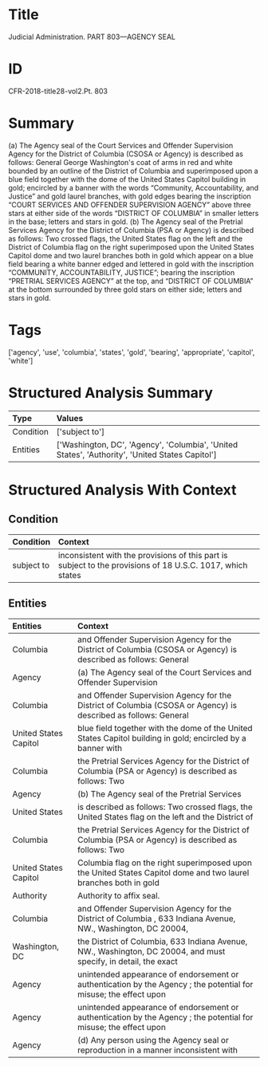 # Title

 Judicial Administration. PART 803—AGENCY SEAL


# ID

 CFR-2018-title28-vol2.Pt. 803


# Summary

(a) The Agency seal of the Court Services and Offender Supervision Agency for the District of Columbia (CSOSA or Agency) is described as follows: General George Washington's coat of arms in red and white bounded by an outline of the District of Columbia and superimposed upon a blue field together with the dome of the United States Capitol building in gold; encircled by a banner with the words &#8220;Community, Accountability, and Justice&#8221; and gold laurel branches, with gold edges bearing the inscription &#8220;COURT SERVICES AND OFFENDER SUPERVISION AGENCY&#8221; above three stars at either side of the words &#8220;DISTRICT OF COLUMBIA&#8221; in smaller letters in the base; letters and stars in gold.
(b) The Agency seal of the Pretrial Services Agency for the District of Columbia (PSA or Agency) is described as follows: Two crossed flags, the United States flag on the left and the District of Columbia flag on the right superimposed upon the United States Capitol dome and two laurel branches both in gold which appear on a blue field bearing a white banner edged and lettered in gold with the inscription &#8220;COMMUNITY, ACCOUNTABILITY, JUSTICE&#8221;; bearing the inscription &#8220;PRETRIAL SERVICES AGENCY&#8221; at the top, and &#8220;DISTRICT OF COLUMBIA&#8221; at the bottom surrounded by three gold stars on either side; letters and stars in gold.


# Tags

['agency', 'use', 'columbia', 'states', 'gold', 'bearing', 'appropriate', 'capitol', 'white']


# Structured Analysis Summary

| Type      | Values                                                                                          |
|:----------|:------------------------------------------------------------------------------------------------|
| Condition | ['subject to']                                                                                  |
| Entities  | ['Washington, DC', 'Agency', 'Columbia', 'United States', 'Authority', 'United States Capitol'] |


# Structured Analysis With Context

 


## Condition

| Condition   | Context                                                                                                    |
|:------------|:-----------------------------------------------------------------------------------------------------------|
| subject to  | inconsistent with the provisions of this part is subject to the provisions of 18 U.S.C. 1017, which states |


## Entities

| Entities              | Context                                                                                                          |
|:----------------------|:-----------------------------------------------------------------------------------------------------------------|
| Columbia              | and Offender Supervision Agency for the District of Columbia (CSOSA or Agency) is described as follows: General  |
| Agency                | (a) The  Agency  seal of the Court Services and Offender Supervision                                             |
| Columbia              | and Offender Supervision Agency for the District of Columbia (CSOSA or Agency) is described as follows: General  |
| United States Capitol | blue field together with the dome of the United States Capitol building in gold; encircled by a banner with      |
| Columbia              | the Pretrial Services Agency for the District of Columbia (PSA or Agency) is described as follows: Two           |
| Agency                | (b) The  Agency  seal of the Pretrial Services                                                                   |
| United States         | is described as follows: Two crossed flags, the United States flag on the left and the District of               |
| Columbia              | the Pretrial Services Agency for the District of Columbia (PSA or Agency) is described as follows: Two           |
| United States Capitol | Columbia flag on the right superimposed upon the United States Capitol dome and two laurel branches both in gold |
| Authority             | Authority  to affix seal.                                                                                        |
| Columbia              | and Offender Supervision Agency for the District of Columbia , 633 Indiana Avenue, NW., Washington, DC 20004,    |
| Washington, DC        | the District of Columbia, 633 Indiana Avenue, NW., Washington, DC 20004, and must specify, in detail, the exact  |
| Agency                | unintended appearance of endorsement or authentication by the Agency ; the potential for misuse; the effect upon |
| Agency                | unintended appearance of endorsement or authentication by the Agency ; the potential for misuse; the effect upon |
| Agency                | (d) Any person using the  Agency seal or reproduction in a manner inconsistent with                              |


